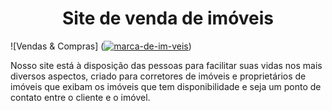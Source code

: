 <h1 align="center"> Site de venda de imóveis </h1>

![Vendas & Compras] (<a href="https://ibb.co/xqFLVLJ"><img src="https://i.ibb.co/xqFLVLJ/marca-de-im-veis.jpg" alt="marca-de-im-veis" border="0"></a>)


Nosso site está à disposição das pessoas para facilitar suas vidas nos mais diversos aspectos, criado para corretores de imóveis e proprietários de imóveis que exibam os imóveis que tem disponibilidade e seja um ponto de contato entre o cliente e o imóvel.
